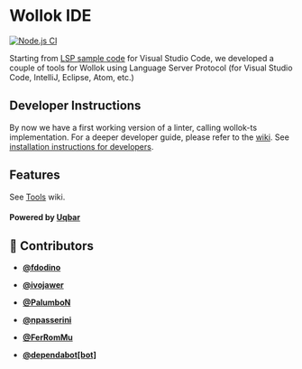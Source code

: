 
# Wollok IDE

[![Node.js CI](https://github.com/uqbar-project/wollok-lsp-ide/actions/workflows/node.js.yml/badge.svg)](https://github.com/uqbar-project/wollok-lsp-ide/actions/workflows/node.js.yml)

Starting from [LSP sample code](https://code.visualstudio.com/api/language-extensions/language-server-extension-guide) for Visual Studio Code, we developed a couple of tools for Wollok using Language Server Protocol (for Visual Studio Code, IntelliJ, Eclipse, Atom, etc.)

## Developer Instructions

By now we have a first working version of a linter, calling wollok-ts implementation. For a deeper developer guide, please refer to the [wiki](https://github.com/uqbar-project/wollok-lsp-ide/wiki). See [installation instructions for developers](https://github.com/uqbar-project/wollok-lsp-ide/wiki/Development-Environment).

## Features

See [Tools](https://github.com/uqbar-project/wollok-lsp-ide/wiki/Tools) wiki.

#### Powered by [Uqbar](https://uqbar.org/)


<!-- prettier-ignore-start -->
<!-- DO NOT REMOVE - contributor_list:start -->
## 👥 Contributors


- **[@fdodino](https://github.com/fdodino)**

- **[@ivojawer](https://github.com/ivojawer)**

- **[@PalumboN](https://github.com/PalumboN)**

- **[@npasserini](https://github.com/npasserini)**

- **[@FerRomMu](https://github.com/FerRomMu)**

- **[@dependabot[bot]](https://github.com/apps/dependabot)**

<!-- DO NOT REMOVE - contributor_list:end -->
<!-- prettier-ignore-end -->